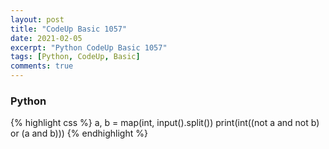 ```yaml
---
layout: post
title: "CodeUp Basic 1057"
date: 2021-02-05
excerpt: "Python CodeUp Basic 1057"
tags: [Python, CodeUp, Basic]
comments: true
---
```


### Python
{% highlight css %}
a, b = map(int, input().split())
print(int((not a and not b) or (a and b)))
{% endhighlight %}
